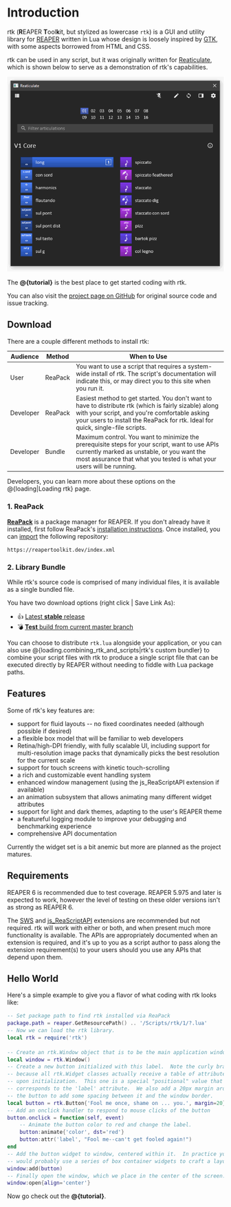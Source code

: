 # Introduction

rtk (**R**EAPER **T**ool**k**it, but stylized as lowercase `rtk`) is a GUI and utility
library for [REAPER](https://www.reaper.fm/) written in Lua whose design is loosely
inspired by [GTK](https://www.gtk.org/), with some aspects borrowed from HTML and CSS.

rtk can be used in any script, but it was originally written for
[Reaticulate](https://reaticulate.com), which is shown below to serve as a demonstration
of rtk's capabilities.


![](img/rtk-demo.gif)


The **@{tutorial}** is the best place to get started coding with rtk.

You can also visit the [project page on GitHub](https://github.com/jtackaberry/rtk) for
original source code and issue tracking.

## Download

There are a couple different methods to install rtk:

| Audience | Method | When to Use |
|-|-|-|
| User | ReaPack | You want to use a script that requires a system-wide install of rtk. The script's documentation will indicate this, or may direct you to this site when you run it. |
| Developer | ReaPack | Easiest method to get started. You don't want to have to distribute rtk (which is fairly sizable) along with your script, and you're comfortable asking your users to install the ReaPack for rtk. Ideal for quick, single-file scripts. |
| Developer | Bundle | Maximum control. You want to minimize the prerequisite steps for your script, want to use APIs currently marked as unstable, or you want the most assurance that what you tested is what your users will be running. |

Developers, you can learn more about these options on the @{loading|Loading rtk} page.


### 1. ReaPack

**[ReaPack](https://reapack.com/)** is a package manager for REAPER. If you don't already
have it installed, first follow ReaPack's [installation
instructions](https://reapack.com/user-guide#installation). Once installed, you can
[import](https://reapack.com/user-guide#import-repositories) the following repository:

```url
https://reapertoolkit.dev/index.xml
```

### 2. Library Bundle

While rtk's source code is comprised of many individual files, it is available as a single
bundled file.

You have two download options (right click | Save Link As):

  * 👍 [Latest **stable** release](https://reapertoolkit.dev/rtk.lua)
  * 💣 [**Test** build from current master branch](https://reapertoolkit.dev/test/rtk.lua)

You can choose to distribute `rtk.lua` alongside your application, or you can also use
@{loading.combining_rtk_and_scripts|rtk's custom bundler} to combine your script files
with rtk to produce a single script file that can be executed directly by REAPER without
needing to fiddle with Lua package paths.

## Features

Some of rtk's key features are:

* support for fluid layouts -- no fixed coordinates needed (although possible if desired)
* a flexible box model that will be familiar to web developers
* Retina/high-DPI friendly, with fully scalable UI, including support for multi-resolution
  image packs that dynamically picks the best resolution for the current scale
* support for touch screens with kinetic touch-scrolling
* a rich and customizable event handling system
* enhanced window management (using the js_ReaScriptAPI extension if available)
* an animation subsystem that allows animating many different widget attributes
* support for light and dark themes, adapting to the user's REAPER theme
* a featureful logging module to improve your debugging and benchmarking experience
* comprehensive API documentation

Currently the widget set is a bit anemic but more are planned as the project matures.


## Requirements

REAPER 6 is recommended due to test coverage.  REAPER 5.975 and later is expected to work,
however the level of testing on these older versions isn't as strong as REAPER 6.

The [SWS](https://www.sws-extension.org/) and
[js_ReaScriptAPI](https://forum.cockos.com/showthread.php?t=212174) extensions are
recommended but not required.  rtk will work with either or both, and when present much
more functionality is available.  The APIs are appropriately documented when an extension
is required, and it's up to you as a script author to pass along the extension
requirement(s) to your users should you use any APIs that depend upon them.


## Hello World

Here's a simple example to give you a flavor of what coding with rtk looks like:

```lua
-- Set package path to find rtk installed via ReaPack
package.path = reaper.GetResourcePath() .. '/Scripts/rtk/1/?.lua'
-- Now we can load the rtk library.
local rtk = require('rtk')

-- Create an rtk.Window object that is to be the main application window
local window = rtk.Window()
-- Create a new button initialized with this label.  Note the curly braces,
-- because all rtk.Widget classes actually receive a table of attributes
-- upon initialization.  This one is a special "positional" value that
-- corresponds to the 'label' attribute.  We also add a 20px margin around
-- the button to add some spacing between it and the window border.
local button = rtk.Button{'Fool me once, shame on ... you.', margin=20}
-- Add an onclick handler to respond to mouse clicks of the button
button.onclick = function(self, event)
    -- Animate the button color to red and change the label.
    button:animate{'color', dst='red'}
    button:attr('label', "Fool me--can't get fooled again!")
end
-- Add the button widget to window, centered within it.  In practice you
-- would probably use a series of box container widgets to craft a layout.
window:add(button)
-- Finally open the window, which we place in the center of the screen.
window:open{align='center'}
```

Now go check out the **@{tutorial}**.
